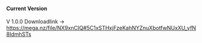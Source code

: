 #### Current Version 
V 1.0.0 Downloadlink -> https://mega.nz/file/NX9xnCIQ#5C1xSTHxjFzeKahNYZnuXbotfwNUxXU_yfN8IdmhSTs
